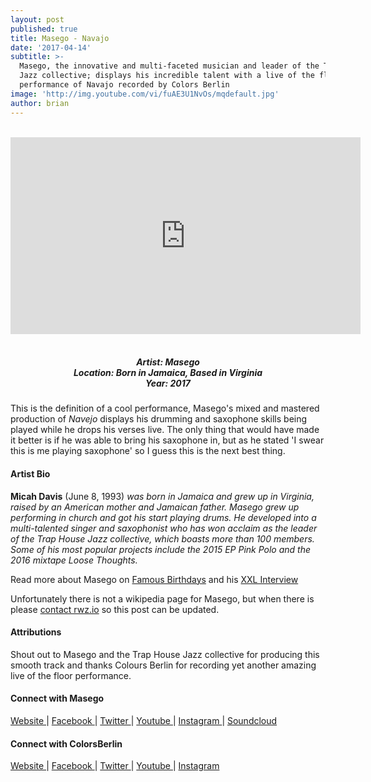 ```yaml
---
layout: post
published: true
title: Masego - Navajo
date: '2017-04-14'
subtitle: >-
  Masego, the innovative and multi-faceted musician and leader of the Trap House
  Jazz collective; displays his incredible talent with a live of the floor
  performance of Navajo recorded by Colors Berlin
image: 'http://img.youtube.com/vi/fuAE3U1NvOs/mqdefault.jpg'
author: brian
---
```

<br />
<div class="embed-container">
<iframe allowfullscreen="" frameborder="0" height="315" src="https://www.youtube.com/embed/fuAE3U1NvOs?rel=0&am;showinfo=0" width="560"></iframe></div>
<br>
<h5 style="text-align: center;">
Artist: Masego <br>
Location: Born in Jamaica, Based in Virginia <br>
Year: 2017
</h5>

This is the definition of a cool performance, Masego's mixed and mastered production of *Navejo* displays his drumming and saxophone skills being played while he drops his verses live. The only thing that would have made it better is if he was able to bring his saxophone in, but as he stated 'I swear this is me playing saxophone' so I guess this is the next best thing.


#### Artist Bio

**Micah Davis** (June 8, 1993) *was born in Jamaica and grew up in Virginia, raised by an American mother and Jamaican father. Masego grew up performing in church and got his start playing drums. He developed into a multi-talented singer and saxophonist who has won acclaim as the leader of the Trap House Jazz collective, which boasts more than 100 members. Some of his most popular projects include the 2015 EP Pink Polo and the 2016 mixtape Loose Thoughts.*

Read more about Masego on <a href="http://www.famousbirthdays.com/people/uncle-sego.html" target="_blank">Famous Birthdays</a> and his <a href="http://www.xxlmag.com/rap-music/the-break/2016/01/the-break-masego/" target="_blank">XXL Interview</a>

Unfortunately there is not a wikipedia page for Masego, but when there is please [contact rwz.io](https://rwz.io/contact/) so this post can be updated.

#### Attributions

Shout out to Masego and the Trap House Jazz collective for producing this smooth track and thanks Colours Berlin for recording yet another amazing live of the floor performance. 

#### Connect with Masego

<a class="fa fa-globe" href="https://masegomusic.com/" target="_blank"> Website </a> |
<a class="fa fa-facebook" href="https://www.facebook.com/UncleSego/" target="_blank"> Facebook </a> |
<a class="fa fa-twitter" href="https://twitter.com/Unclesego" target="_blank"> Twitter </a> |
<a class="fa fa-youtube" href="https://www.youtube.com/user/KingzKid24" target="_blank"> Youtube </a> |
<a class="fa fa-instagram" href="https://www.instagram.com/unclesego/" target="_blank"> Instagram </a> |
<a class="fa fa-soundcloud" href="https://soundcloud.com/MasegoMusic" target="_blank"> Soundcloud </a> 


#### Connect with ColorsBerlin

<a class="fa fa-globe" href="http://www.colorsberlin.com/" target="_blank"> Website </a> |
<a class="fa fa-facebook" href="https://www.facebook.com/colorsberlinofficial/" target="_blank"> Facebook </a> |
<a class="fa fa-twitter" href="https://twitter.com/colorsberlin" target="_blank"> Twitter </a> |
<a class="fa fa-youtube" href="https://www.youtube.com/c/colorsberlinofficial" target="_blank"> Youtube </a> |
<a class="fa fa-instagram" href="https://www.instagram.com/COLORSBERLIN/" target="_blank"> Instagram </a>
